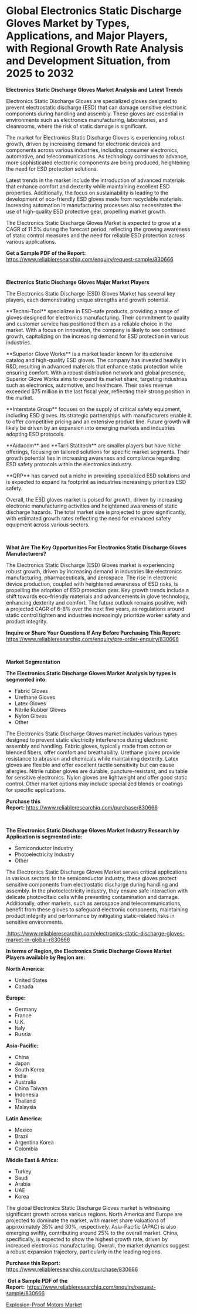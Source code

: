<p><h1>Global Electronics Static Discharge Gloves Market by Types, Applications, and Major Players, with Regional Growth Rate Analysis and Development Situation, from 2025 to 2032</h1></p><p><strong>Electronics Static Discharge Gloves Market Analysis and Latest Trends</strong></p>
<p><p>Electronics Static Discharge Gloves are specialized gloves designed to prevent electrostatic discharge (ESD) that can damage sensitive electronic components during handling and assembly. These gloves are essential in environments such as electronics manufacturing, laboratories, and cleanrooms, where the risk of static damage is significant. </p><p>The market for Electronics Static Discharge Gloves is experiencing robust growth, driven by increasing demand for electronic devices and components across various industries, including consumer electronics, automotive, and telecommunications. As technology continues to advance, more sophisticated electronic components are being produced, heightening the need for ESD protection solutions. </p><p>Latest trends in the market include the introduction of advanced materials that enhance comfort and dexterity while maintaining excellent ESD properties. Additionally, the focus on sustainability is leading to the development of eco-friendly ESD gloves made from recyclable materials. Increasing automation in manufacturing processes also necessitates the use of high-quality ESD protective gear, propelling market growth. </p><p>The Electronics Static Discharge Gloves Market is expected to grow at a CAGR of 11.5% during the forecast period, reflecting the growing awareness of static control measures and the need for reliable ESD protection across various applications.</p></p>
<p><strong>Get a Sample PDF of the Report:&nbsp;</strong> <a href="https://www.reliableresearchiq.com/enquiry/request-sample/830666?utm_campaign=2810&utm_medium=2&utm_source=Github&utm_content=ia&utm_term=25032025&utm_id=electronics-static-discharge-gloves">https://www.reliableresearchiq.com/enquiry/request-sample/830666</a></p>
<p>&nbsp;</p>
<p><strong>Electronics Static Discharge Gloves Major Market Players</strong></p>
<p><p>The Electronics Static Discharge (ESD) Gloves Market has several key players, each demonstrating unique strengths and growth potential. </p><p>**Techni-Tool** specializes in ESD-safe products, providing a range of gloves designed for electronics manufacturing. Their commitment to quality and customer service has positioned them as a reliable choice in the market. With a focus on innovation, the company is likely to see continued growth, capitalizing on the increasing demand for ESD protection in various industries.</p><p>**Superior Glove Works** is a market leader known for its extensive catalog and high-quality ESD gloves. The company has invested heavily in R&D, resulting in advanced materials that enhance static protection while ensuring comfort. With a robust distribution network and global presence, Superior Glove Works aims to expand its market share, targeting industries such as electronics, automotive, and healthcare. Their sales revenue exceeded $75 million in the last fiscal year, reflecting their strong position in the market.</p><p>**Interstate Group** focuses on the supply of critical safety equipment, including ESD gloves. Its strategic partnerships with manufacturers enable it to offer competitive pricing and an extensive product line. Future growth will likely be driven by an expansion into emerging markets and industries adopting ESD protocols.</p><p>**Aidacom** and **Tarri Statitech** are smaller players but have niche offerings, focusing on tailored solutions for specific market segments. Their growth potential lies in increasing awareness and compliance regarding ESD safety protocols within the electronics industry.</p><p>**QRP** has carved out a niche in providing specialized ESD solutions and is expected to expand its footprint as industries increasingly prioritize ESD safety.</p><p>Overall, the ESD gloves market is poised for growth, driven by increasing electronic manufacturing activities and heightened awareness of static discharge hazards. The total market size is projected to grow significantly, with estimated growth rates reflecting the need for enhanced safety equipment across various sectors.</p></p>
<p>&nbsp;</p>
<p><strong>What Are The Key Opportunities For Electronics Static Discharge Gloves Manufacturers?</strong></p>
<p><p>The Electronics Static Discharge (ESD) Gloves market is experiencing robust growth, driven by increasing demand in industries like electronics manufacturing, pharmaceuticals, and aerospace. The rise in electronic device production, coupled with heightened awareness of ESD risks, is propelling the adoption of ESD protection gear. Key growth trends include a shift towards eco-friendly materials and advancements in glove technology, enhancing dexterity and comfort. The future outlook remains positive, with a projected CAGR of 6-8% over the next five years, as regulations around static control tighten and industries increasingly prioritize worker safety and product integrity.</p></p>
<p><strong>Inquire or Share Your Questions If Any Before Purchasing This Report:</strong> <a href="https://www.reliableresearchiq.com/enquiry/pre-order-enquiry/830666?utm_campaign=2810&utm_medium=2&utm_source=Github&utm_content=ia&utm_term=25032025&utm_id=electronics-static-discharge-gloves">https://www.reliableresearchiq.com/enquiry/pre-order-enquiry/830666</a></p>
<p>&nbsp;</p>
<p><strong>Market Segmentation</strong></p>
<p><strong>The Electronics Static Discharge Gloves Market Analysis by types is segmented into:</strong></p>
<p><ul><li>Fabric Gloves</li><li>Urethane Gloves</li><li>Latex Gloves</li><li>Nitrile Rubber Gloves</li><li>Nylon Gloves</li><li>Other</li></ul></p>
<p><p>The Electronics Static Discharge Gloves market includes various types designed to prevent static electricity interference during electronic assembly and handling. Fabric gloves, typically made from cotton or blended fibers, offer comfort and breathability. Urethane gloves provide resistance to abrasion and chemicals while maintaining dexterity. Latex gloves are flexible and offer excellent tactile sensitivity but can cause allergies. Nitrile rubber gloves are durable, puncture-resistant, and suitable for sensitive electronics. Nylon gloves are lightweight and offer good static control. Other market options may include specialized blends or coatings for specific applications.</p></p>
<p><strong>Purchase this Report:&nbsp;</strong><a href="https://www.reliableresearchiq.com/purchase/830666?utm_campaign=2810&utm_medium=2&utm_source=Github&utm_content=ia&utm_term=25032025&utm_id=electronics-static-discharge-gloves">https://www.reliableresearchiq.com/purchase/830666</a></p>
<p>&nbsp;</p>
<p><strong>The Electronics Static Discharge Gloves Market Industry Research by Application is segmented into:</strong></p>
<p><ul><li>Semiconductor Industry</li><li>Photoelectricity Industry</li><li>Other</li></ul></p>
<p><p>The Electronics Static Discharge Gloves Market serves critical applications in various sectors. In the semiconductor industry, these gloves protect sensitive components from electrostatic discharge during handling and assembly. In the photoelectricity industry, they ensure safe interaction with delicate photovoltaic cells while preventing contamination and damage. Additionally, other markets, such as aerospace and telecommunications, benefit from these gloves to safeguard electronic components, maintaining product integrity and performance by mitigating static-related risks in sensitive environments.</p></p>
<p><a href="https://www.reliableresearchiq.com/electronics-static-discharge-gloves-market-in-global-r830666?utm_campaign=2810&utm_medium=2&utm_source=Github&utm_content=ia&utm_term=25032025&utm_id=electronics-static-discharge-gloves">&nbsp;https://www.reliableresearchiq.com/electronics-static-discharge-gloves-market-in-global-r830666</a></p>
<p><strong>In terms of Region, the Electronics Static Discharge Gloves Market Players available by Region are:</strong></p>
<p>
    <p> <strong> North America: </strong>
        <ul>
            <li>United States</li>
            <li>Canada</li>
        </ul>
        </p> 
    <p> <strong> Europe: </strong>
        <ul>
            <li>Germany</li>
            <li>France</li>
            <li>U.K.</li>
            <li>Italy</li>
            <li>Russia</li>
        </ul>
        </p> 
    <p> <strong> Asia-Pacific: </strong>
        <ul>
            <li>China</li>
            <li>Japan</li>
            <li>South Korea</li>
            <li>India</li>
            <li>Australia</li>
            <li>China Taiwan</li>
            <li>Indonesia</li>
            <li>Thailand</li>
            <li>Malaysia</li>
        </ul>
        </p> 
    <p> <strong> Latin America: </strong>
        <ul>
            <li>Mexico</li>
            <li>Brazil</li>
            <li>Argentina Korea</li>
            <li>Colombia</li>
        </ul>
        </p> 
    <p> <strong> Middle East & Africa: </strong>
        <ul>
            <li>Turkey</li>
            <li>Saudi</li>
            <li>Arabia</li>
            <li>UAE</li>
            <li>Korea</li>
        </ul>
    </p>
    </p>
<p><p>The global Electronics Static Discharge Gloves market is witnessing significant growth across various regions. North America and Europe are projected to dominate the market, with market share valuations of approximately 35% and 30%, respectively. Asia-Pacific (APAC) is also emerging swiftly, contributing around 25% to the overall market. China, specifically, is expected to show the highest growth rate, driven by increased electronics manufacturing. Overall, the market dynamics suggest a robust expansion trajectory, particularly in the leading regions.</p></p>
<p><strong>Purchase this Report: </strong><a href="https://www.reliableresearchiq.com/purchase/830666?utm_campaign=2810&utm_medium=2&utm_source=Github&utm_content=ia&utm_term=25032025&utm_id=electronics-static-discharge-gloves">https://www.reliableresearchiq.com/purchase/830666</a></p>
<p>&nbsp;<strong>Get a Sample PDF of the Report:&nbsp;&nbsp;</strong><a href="https://www.reliableresearchiq.com/enquiry/request-sample/830666?utm_campaign=2810&utm_medium=2&utm_source=Github&utm_content=ia&utm_term=25032025&utm_id=electronics-static-discharge-gloves">https://www.reliableresearchiq.com/enquiry/request-sample/830666</a></p>
<p><strong></strong></p>
<p><p><a href="https://github.com/penecorodz74/Market-Research-Report-List-1/blob/main/explosion-proof-motors-market.md?utm_campaign=2810&utm_medium=2&utm_source=Github&utm_content=ia&utm_term=25032025&utm_id=electronics-static-discharge-gloves">Explosion-Proof Motors Market</a></p></p>